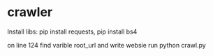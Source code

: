 # crawler

Install libs:
  pip install requests,
  pip install bs4

on line 124 find varible root_url and write websie
run python crawl.py
